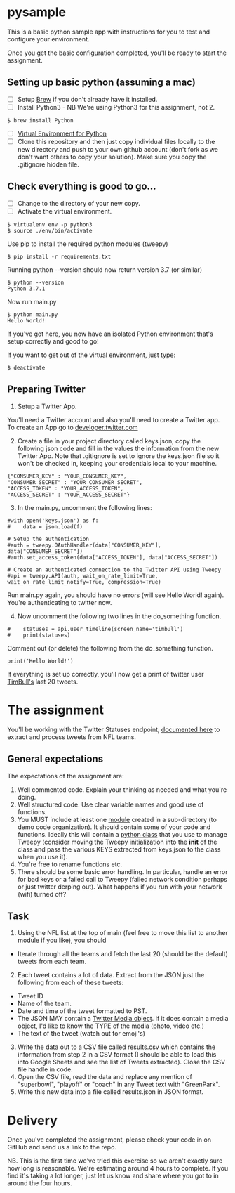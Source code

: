 # pysample
This is a basic python sample app with instructions for you to test and configure your
environment.

Once you get the basic configuration completed, you'll be ready to start the assignment.

## Setting up basic python (assuming a mac)

- [ ] Setup [Brew](https://brew.sh/) if you don't already have it installed.
- [ ] Install Python3 - NB We're using Python3 for this assignment, not 2.

```
$ brew install Python
```

- [ ] [Virtual Environment for Python](https://virtualenv.pypa.io/en/latest/installation/)
- [ ] Clone this repository and then just copy individual files locally to the new directory and push to your own github account (don't fork as we don't want others to copy your solution). Make sure you copy the .gitignore hidden file.

## Check everything is good to go...

- [ ] Change to the directory of your new copy.
- [ ] Activate the virtual environment.

```
$ virtualenv env -p python3
$ source ./env/bin/activate
```

Use pip to install the required python modules (tweepy)

```
$ pip install -r requirements.txt
```

Running python --version should now return version 3.7 (or similar)

```
$ python --version
Python 3.7.1
```

Now run main.py

```
$ python main.py
Hello World!
```

If you've got here, you now have an isolated Python environment that's setup correctly and good to go!

If you want to get out of the virtual environment, just type:

```
$ deactivate
```

## Preparing Twitter

1. Setup a Twitter App.

You'll need a Twitter account and also you'll need to create a Twitter app. To create an App go to [developer.twitter.com](https://developer.twitter.com/en/apps)

2. Create a file in your project directory called keys.json, copy the following json code and fill in the values the information from the new Twitter App. Note that .gitignore is set to ignore the keys.json file so it won't be checked in, keeping your credentials local to your machine.

```
{"CONSUMER_KEY" : "YOUR_CONSUMER_KEY",
"CONSUMER_SECRET" : "YOUR_CONSUMER_SECRET",
"ACCESS_TOKEN" : "YOUR_ACCESS_TOKEN",
"ACCESS_SECRET" : "YOUR_ACCESS_SECRET"}
```

3. In the main.py, uncomment the following lines:
```
#with open('keys.json') as f:
#    data = json.load(f)

# Setup the authentication
#auth = tweepy.OAuthHandler(data["CONSUMER_KEY"], data["CONSUMER_SECRET"])
#auth.set_access_token(data["ACCESS_TOKEN"], data["ACCESS_SECRET"])

# Create an authenticated connection to the Twitter API using Tweepy
#api = tweepy.API(auth, wait_on_rate_limit=True, wait_on_rate_limit_notify=True, compression=True)
```
Run main.py again, you should have no errors (will see Hello World! again).  You're authenticating to twitter now.

4. Now uncomment the following two lines in the do_something function.

```
#    statuses = api.user_timeline(screen_name='timbull')
#    print(statuses)
```
Comment out (or delete) the following from the do_something function.

```
print('Hello World!')
```
If everything is set up correctly, you'll now get a print of twitter user [TimBull's](https://twitter.com/timbull) last 20 tweets.

# The assignment

You'll be working with the Twitter Statuses endpoint, [documented here](https://developer.twitter.com/en/docs/tweets/timelines/api-reference/get-statuses-user_timeline.html) to extract and process tweets from NFL teams.

## General expectations
The expectations of the assignment are:
1. Well commented code. Explain your thinking as needed and what you're doing.
2. Well structured code. Use clear variable names and good use of functions.
3. You MUST include at least one [module](https://docs.python.org/3/reference/import.html) created in a sub-directory (to demo code organization). It should contain some of your code and functions. Ideally this will contain a [python class](https://docs.python.org/3/tutorial/classes.html) that you use to manage Tweepy (consider moving the Tweepy initialization into the __init__ of the class and pass the various KEYS extracted from keys.json to the class when you use it).
4. You're free to rename functions etc.
5. There should be some basic error handling. In particular, handle an error for bad keys or a failed call to Tweepy (failed network condition perhaps or just twitter derping out). What happens if you run with your network (wifi) turned off?

## Task
1. Using the NFL list at the top of main (feel free to move this list to another module if you like), you should
  * Iterate through all the teams and fetch the last 20 (should be the default) tweets from each team.
2. Each tweet contains a lot of data. Extract from the JSON just the following from each of these tweets:
  * Tweet ID
  * Name of the team.
  * Date and time of the tweet formatted to PST.
  * The JSON MAY contain a [Twitter Media object](https://developer.twitter.com/en/docs/tweets/data-dictionary/overview/entities-object#media). If it does contain a media object, I'd like to know the TYPE of the media (photo, video etc.)
  * The text of the tweet (watch out for emoji's)
3. Write the data out to a CSV file called results.csv which contains the information from step 2 in a CSV format (I should be able to load this into Google Sheets and see the list of Tweets extracted). Close the CSV file handle in code.
4. Open the CSV file, read the data and replace any mention of "superbowl", "playoff" or "coach" in any Tweet text with "GreenPark".
5. Write this new data into a file called results.json in JSON format.

# Delivery

Once you've completed the assignment, please check your code in on GitHub and send us a link to the repo.

NB. This is the first time we've tried this exercise so we aren't exactly sure how long is reasonable.  We're estimating around 4 hours to complete.  If you find it's taking a lot longer, just let us know and share where you got to in around the four hours.

